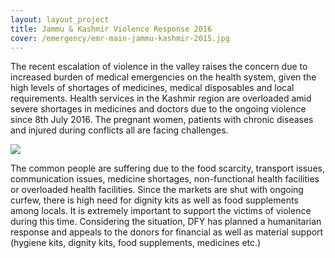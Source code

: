 ```yaml
---
layout: layout_project
title: Jammu & Kashmir Violence Response 2016
cover: /emergency/emr-main-jammu-kashmir-2015.jpg
---
```


The recent escalation of violence in the valley raises the concern due to increased burden of medical emergencies on the health system, given the high levels of shortages of medicines, medical disposables and local requirements. Health services in the Kashmir region are overloaded amid severe shortages in medicines and doctors due to the ongoing violence since 8th July 2016. The pregnant women, patients with chronic diseases and injured during conflicts all are facing challenges.

![](/assets/media/emergency/kashmir-valley.jpg)

The common people are suffering due to the food scarcity, transport issues, communication issues, medicine shortages, non-functional health facilities or overloaded health facilities. Since the markets are shut with ongoing curfew, there is high need for dignity kits as well as food supplements among locals. It is extremely important to support the victims of violence during this time. Considering the situation, DFY has planned a humanitarian response and appeals to the donors for financial as well as material support (hygiene kits, dignity kits, food supplements, medicines etc.)
